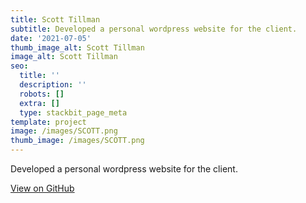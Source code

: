 ```yaml
---
title: Scott Tillman
subtitle: Developed a personal wordpress website for the client.
date: '2021-07-05'
thumb_image_alt: Scott Tillman
image_alt: Scott Tillman
seo:
  title: ''
  description: ''
  robots: []
  extra: []
  type: stackbit_page_meta
template: project
image: /images/SCOTT.png
thumb_image: /images/SCOTT.png
---
```

Developed a personal wordpress website for the client.

[View on GitHub](https://github.com/usmanwalana/Portfolio-Public/tree/master/Scott-Tillman)
